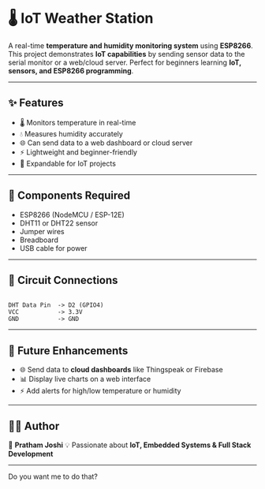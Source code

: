 # 🌡️ IoT Weather Station  

A real-time **temperature and humidity monitoring system** using **ESP8266**. This project demonstrates **IoT capabilities** by sending sensor data to the serial monitor or a web/cloud server. Perfect for beginners learning **IoT, sensors, and ESP8266 programming**.  

---

## ✨ Features
- 🌡️ Monitors temperature in real-time  
- 💧 Measures humidity accurately  
- 🌐 Can send data to a web dashboard or cloud server  
- ⚡ Lightweight and beginner-friendly  
- 📡 Expandable for IoT projects  

---

## 🧰 Components Required
- ESP8266 (NodeMCU / ESP-12E)  
- DHT11 or DHT22 sensor  
- Jumper wires  
- Breadboard  
- USB cable for power  

---

## 📌 Circuit Connections
```

DHT Data Pin  -> D2 (GPIO4)
VCC           -> 3.3V
GND           -> GND

````



---

## 🚀 Future Enhancements

* 🌐 Send data to **cloud dashboards** like Thingspeak or Firebase
* 📊 Display live charts on a web interface
* ⚡ Add alerts for high/low temperature or humidity

---

## 🧑‍💻 Author

👤 **Pratham Joshi**
💡 Passionate about **IoT, Embedded Systems & Full Stack Development**

---

Do you want me to do that?
```
